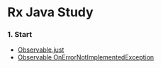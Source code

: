 # Rx Java Study

### 1. Start
- [Observable.just](src/main/java/study1/ObservableTest.java)
- [Observable OnErrorNotImplementedException](src/main/java/study1/ObservableOnError.java)



